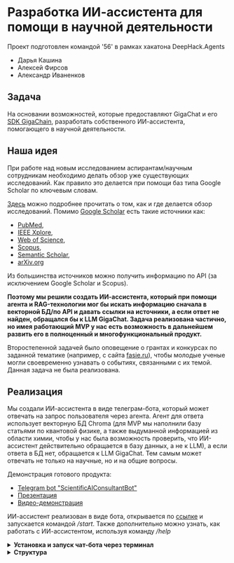 # Разработка ИИ-ассистента для помощи в научной деятельности

Проект подготовлен командой '56' в рамках хакатона DeepHack.Agents
- Дарья Кашина
- Алексей Фирсов
- Александр Иваненков

## Задача

На основании возможностей, которые предоставляют GigaChat и его [SDK GigaChain](https://github.com/ai-forever/gigachain/tree/master), разработать собственного ИИ-ассистента, помогающего в научной деятельности. 

## Наша идея

При работе над новым исследованием аспирантам/научным сотрудникам необходимо делать обзор уже существующих исследований. Как правило это делается при помощи баз типа Google Scholar по ключевым словам. 

[Здесь](https://girlsinstem.org/ewgis-course/week2) можно подробнее прочитать о том, как и где делается обзор исследований. Помимо [Google Scholar](https://scholar.google.com) есть такие источники как: 
- [PubMed](https://pubmed.ncbi.nlm.nih.gov),
- [IEEE Xplore](https://ieeexplore.ieee.org/Xplore/home.jsp),
- [Web of Science](https://clarivate.com/cis/solutions/web-of-science/),
- [Scopus](https://www.scopus.com/home.uri),
- [Semantic Scholar](https://www.semanticscholar.org/product/api?),
- [arXiv.org](arXiv.org)  

Из большинства источников можно получить информацию по API (за исключением Google Scholar и Scopus). 

**Поэтому мы решили создать ИИ-ассистента, который при помощи агента и RAG-технологии мог бы искать информацию сначала в векторной БД/по API и давать ссылки на источники, а если ответ не найден, обращался бы к LLM GigaChat. Задача реализована частично, но имея работающий MVP у нас есть возможность в дальнейшем развить его в полноценный и многофункциональный продукт.** 
  
Второстепенной задачей было оповещение о грантах и конкурсах по заданной тематике (например, с сайта [fasie.ru](fasie.ru)), чтобы молодые ученые могли своевременно узнавать о событиях, связанными с их темой. Данная задача не была реализована.


## Реализация

Мы создали ИИ-ассистента в виде телеграм-бота, который может отвечать на запрос пользователя через агента. Агент для ответа использует векторную БД Chroma (для MVP мы наполнили базу статьями по квантовой физике, а также выдуманной информацией из области химии, чтобы у нас была возможность проверить, что ИИ-ассистент действительно обращается в базу данных, а не к LLM), а если ответа в БД нет, обращается к LLM GigaChat. Тем самым может отвечать не только на научные, но и на общие вопросы.  
  
Демонстрация готового продукта:  

- [Telegram bot &#34;ScientificAIConsultantBot&#34;](https://t.me/ScientificAIConsultantBot)
- [Презентация]()
- [Видео-демонстрация]()

ИИ-ассистент реализован в виде бота, открывается по [ссылке](https://t.me/ScientificAIConsultantBot) и запускается командой */start*. 
Также дополнительно можно узнать, как работать с ИИ-ассистентом, используя команду */help*

<details><summary><b>Установка и запуск чат-бота через терминал</b></summary>

- Склонируйте репозиторий  `https://github.com/daria-kashina/AI-assistant.git`
- Создайте новое виртуальное окружение `python3 -m venv название_окружения`
- Активируйте его `source название_окружения/bin/activate` (mac)
- Установите зависимости `pip install -r requirements.txt`
- Запустите чат-бота `python3 -m main`

</details>

<details><summary><b>Структура</b></summary>  
  
Prod:  
[agent.py](https://github.com/daria-kashina/AI-assistant/blob/main/gigachat_tools/agent.py) - скрипт запуска агента  
[database_preparation.py](https://github.com/daria-kashina/AI-assistant/blob/main/gigachat_tools/database_preparation.py) - скрипт для подготовки векторной БД  
[example.txt](https://github.com/daria-kashina/AI-assistant/blob/main/gigachat_tools/example.txt) - текстовый файл для наполнения БД  
[main.py](https://github.com/daria-kashina/AI-assistant/blob/main/main.py) - скрипт запуска ИИ-ассистента в Telegram  
[requirements.txt](https://github.com/daria-kashina/AI-assistant/blob/main/requirements.txt) - файл с зависимостями проекта  
  
Файлы наработок (не используются в текущей prod-версии):  
[agent_diff.py](https://github.com/daria-kashina/AI-assistant/blob/main/agent_diff.py) - агент с попыткой добавления учета контекста диалога и поиска ближайшего подходящего ответа в векторной БД  
[agent_check.py](https://github.com/daria-kashina/AI-assistant/blob/main/agent_check.py) - проверка agent_diff.py в терминале  
  
</details>
